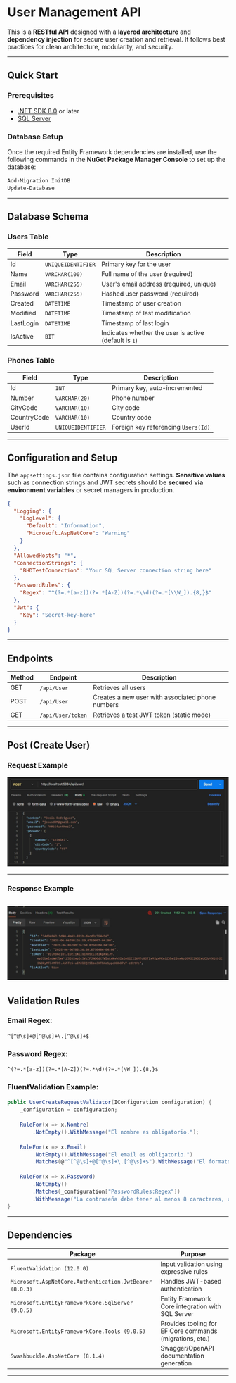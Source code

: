 # User Management API

This is a **RESTful API** designed with a **layered architecture** and **dependency injection** for secure user creation and retrieval. It follows best practices for clean architecture, modularity, and security.

---

## Quick Start

### Prerequisites

* [.NET SDK 8.0](https://dotnet.microsoft.com/en-us/download/dotnet/8.0) or later
* [SQL Server](https://www.microsoft.com/en-us/sql-server/)

### Database Setup

Once the required Entity Framework dependencies are installed, use the following commands in the **NuGet Package Manager Console** to set up the database:

```bash
Add-Migration InitDB
Update-Database
```

---

## Database Schema

### Users Table

| Field     | Type               | Description                                           |
| --------- | ------------------ | ----------------------------------------------------- |
| Id        | `UNIQUEIDENTIFIER` | Primary key for the user                              |
| Name      | `VARCHAR(100)`     | Full name of the user (required)                      |
| Email     | `VARCHAR(255)`     | User's email address (required, unique)               |
| Password  | `VARCHAR(255)`     | Hashed user password (required)                       |
| Created   | `DATETIME`         | Timestamp of user creation                            |
| Modified  | `DATETIME`         | Timestamp of last modification                        |
| LastLogin | `DATETIME`         | Timestamp of last login                               |
| IsActive  | `BIT`              | Indicates whether the user is active (default is `1`) |

### Phones Table

| Field       | Type               | Description                         |
| ----------- | ------------------ | ----------------------------------- |
| Id          | `INT`              | Primary key, auto-incremented       |
| Number      | `VARCHAR(20)`      | Phone number                        |
| CityCode    | `VARCHAR(10)`      | City code                           |
| CountryCode | `VARCHAR(10)`      | Country code                        |
| UserId      | `UNIQUEIDENTIFIER` | Foreign key referencing `Users(Id)` |

---

## Configuration and Setup

The `appsettings.json` file contains configuration settings. **Sensitive values** such as connection strings and JWT secrets should be **secured via environment variables** or secret managers in production.

```json
{
  "Logging": {
    "LogLevel": {
      "Default": "Information",
      "Microsoft.AspNetCore": "Warning"
    }
  },
  "AllowedHosts": "*",
  "ConnectionStrings": {
    "BHDTestConnection": "Your SQL Server connection string here"
  },
  "PasswordRules": {
    "Regex": "^(?=.*[a-z])(?=.*[A-Z])(?=.*\\d)(?=.*[\\W_]).{8,}$"
  },
  "Jwt": {
    "Key": "Secret-key-here"
  }
}
```

---

## Endpoints

| Method | Endpoint          | Description                                      |
| ------ | ----------------- | ------------------------------------------------ |
| GET    | `/api/User`       | Retrieves all users                              |
| POST   | `/api/User`       | Creates a new user with associated phone numbers |
| GET    | `/api/User/token` | Retrieves a test JWT token (static mode)         |

---
## Post (Create User)
### Request Example

![Request](https://github.com/JesusD007/BHDTest/blob/85bf96f37894d540fdf612d727814eb28ea1aa48/Doc/Request.jpg?raw=true)

---

### Response Example

![Response](https://github.com/JesusD007/BHDTest/blob/85bf96f37894d540fdf612d727814eb28ea1aa48/Doc/Response.jpg?raw=true)
---
## Validation Rules

### Email Regex:

```regex
^[^@\s]+@[^@\s]+\.[^@\s]+$
```

### Password Regex:

```regex
^(?=.*[a-z])(?=.*[A-Z])(?=.*\d)(?=.*[\W_]).{8,}$
```

### FluentValidation Example:

```csharp
public UserCreateRequestValidator(IConfiguration configuration) {
    _configuration = configuration;

    RuleFor(x => x.Nombre)
        .NotEmpty().WithMessage("El nombre es obligatorio.");

    RuleFor(x => x.Email)
        .NotEmpty().WithMessage("El email es obligatorio.")
        .Matches(@"^[^@\s]+@[^@\s]+\.[^@\s]+$").WithMessage("El formato del email no es válido.");

    RuleFor(x => x.Password)
        .NotEmpty()
        .Matches(_configuration["PasswordRules:Regex"])
        .WithMessage("La contraseña debe tener al menos 8 caracteres, una mayúscula, una minúscula, un número y un carácter especial.");
}
```

---

## Dependencies

| Package                                                 | Purpose                                                  |
| ------------------------------------------------------- | -------------------------------------------------------- |
| `FluentValidation (12.0.0)`                             | Input validation using expressive rules                  |
| `Microsoft.AspNetCore.Authentication.JwtBearer (8.0.3)` | Handles JWT-based authentication                         |
| `Microsoft.EntityFrameworkCore.SqlServer (9.0.5)`       | Entity Framework Core integration with SQL Server        |
| `Microsoft.EntityFrameworkCore.Tools (9.0.5)`           | Provides tooling for EF Core commands (migrations, etc.) |
| `Swashbuckle.AspNetCore (8.1.4)`                        | Swagger/OpenAPI documentation generation                 |

---
